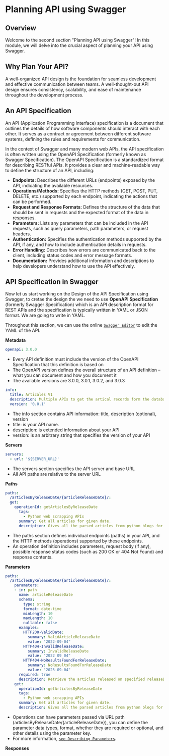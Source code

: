 # Planning API using Swagger


## Overview
Welcome to the second section "Planning API using Swagger"! In this module, we will delve into the crucial aspect of planning your API using Swagger. 

## Why Plan Your API?
A well-organized API design is the foundation for seamless development and effective communication between teams. A well-thought-out API design ensures consistency, scalability, and ease of maintenance throughout the development process.

## An API Specification
An API (Application Programming Interface) specification is a document that outlines the details of how software components should interact with each other. It serves as a contract or agreement between different software systems, defining the rules and requirements for communication.

In the context of Swagger and many modern web APIs, the API specification is often written using the OpenAPI Specification (formerly known as Swagger Specification). The OpenAPI Specification is a standardized format for describing RESTful APIs. It provides a clear and machine-readable way to define the structure of an API, including:

- **Endpoints:** Describes the different URLs (endpoints) exposed by the API, indicating the available resources.
- **Operations/Methods:** Specifies the HTTP methods (GET, POST, PUT, DELETE, etc.) supported by each endpoint, indicating the actions that can be performed.
- **Request and Response Formats:** Defines the structure of the data that should be sent in requests and the expected format of the data in responses.
- **Parameters:** Lists any parameters that can be included in the API requests, such as query parameters, path parameters, or request headers.
- **Authentication:** Specifies the authentication methods supported by the API, if any, and how to include authentication details in requests.
- **Error Handling:** Describes how errors are communicated back to the client, including status codes and error message formats.
- **Documentation:** Provides additional information and descriptions to help developers understand how to use the API effectively.

## API Specification in Swagger
Now let us start working on the Design of the API Specification using Swagger, to cretae the design the we need to use **OpenAPI Specification** (formerly Swagger Specification) which is an API description format for REST APIs and the specification is typically written in YAML or JSON format. We are going to write in YAML.

Throughout this section, we can use the online [`Swagger Editor`](https://editor.swagger.io/) to edit the YAML of the API.


**Metadata**

```yaml
openapi: 3.0.0
```
- Every API definition must include the version of the OpenAPI Specification that this definition is based on
- The OpenAPI version defines the overall structure of an API definition – what you can document and how you document it
- The available versions are 3.0.0, 3.0.1, 3.0.2, and 3.0.3

```yaml
info:
  title: Articales V1
  description: Multiple APIs to get the artical records form the database.
  version: '0.0.1'
```
- The info section contains API information: title, description (optional), version
- title: is your API name.
- description: is extended information about your API
- version: is an arbitrary string that specifies the version of your API

**Servers**

```yaml
servers:
  - url: '${SERVER_URL}'
```

- The servers section specifies the API server and base URL
- All API paths are relative to the server URL

**Paths**

```yaml
paths:
  /articlesByReleaseDate/{articleReleaseDate}/:
  get:
    operationId: getArticlesByReleaseDate
      tags:
        - Python web scrapping APIs
      summary: Get all articles for given date.
      description: Gives all the parsed articles from python blogs for a given date.
```

- The paths section defines individual endpoints (paths) in your API, and the HTTP methods (operations) supported by these endpoints.
- An operation definition includes parameters, request body (if any), possible response status codes (such as 200 OK or 404 Not Found) and response contents.
  
**Parameters**

```yaml
paths:
  /articlesByReleaseDate/{articleReleaseDate}/:
    parameters:
    - in: path
      name: articleReleaseDate
      schema:
        type: string
        format: date-time
        minLength: 10
        maxLength: 10
        nullable: false
      examples:
        HTTP200-ValidDate:
          summary: ValidArticleReleaseDate
          value: "2022-09-04"
        HTTP404-InvalidReleaseDate:
          summary: InvalidReleaseDate
          value: "2022 09 04"
        HTTP404-NoResultsFoundForReleaseDate:
          summary: NoResultsFoundForReleaseDate
          value: "2025-09-04"
      required: true
      description: Retrieve the articles released on specified releaseDate.
    get:
      operationId: getArticlesByReleaseDate
      tags:
        - Python web scrapping APIs
      summary: Get all articles for given date.
      description: Gives all the parsed articles from python blogs for a given date.
```
- Operations can have parameters passed via URL path (articlesByReleaseDate/{articleReleaseDate}), you can define the parameter data types, format, whether they are required or optional, and other details using the parameter key.
- For more information, [`see Describing Parameters`](https://swagger.io/docs/specification/describing-parameters/).

**Responses**



